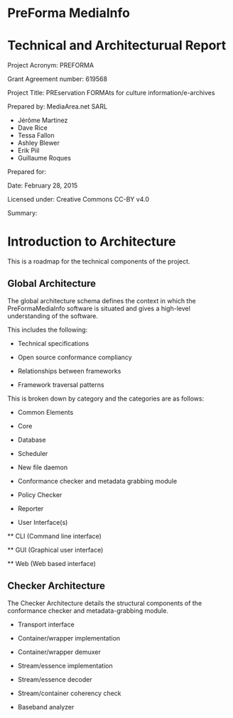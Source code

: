 # PreForma MediaInfo
# Technical and Architecturual Report

Project Acronym: PREFORMA

Grant Agreement number: 619568

Project Title: PREservation FORMAts for culture information/e-archives

Prepared by: MediaArea.net SARL

  - Jérôme Martinez
  - Dave Rice
  - Tessa Fallon
  - Ashley Blewer
  - Erik Piil
  - Guillaume Roques

Prepared for:

Date: February 28, 2015

Licensed under: Creative Commons CC-BY v4.0

Summary: 

<!-- toc -->

# Introduction to Architecture

This is a roadmap for the technical components of the project.

## Global Architecture

The global architecture schema defines the context in which the PreFormaMediaInfo software is situated and gives a high-level understanding of the software.

This includes the following:

* Technical specifications

* Open source conformance compliancy

* Relationships between frameworks

* Framework traversal patterns

This is broken down by category and the categories are as follows:

* Common Elements

* Core

* Database

* Scheduler

* New file daemon

* Conformance checker and metadata grabbing module

* Policy Checker

* Reporter

* User Interface(s)

** CLI (Command line interface)

** GUI (Graphical user interface)

** Web (Web based interface)


## Checker Architecture

The Checker Architecture details the structural components of the conformance checker and metadata-grabbing module.

* Transport interface

* Container/wrapper implementation

* Container/wrapper demuxer

* Stream/essence implementation

* Stream/essence decoder

* Stream/container coherency check

* Baseband analyzer

